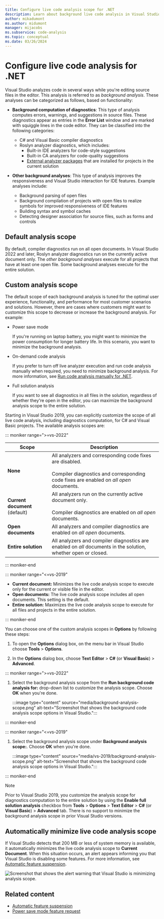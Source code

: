 ```yaml
---
title: Configure live code analysis scope for .NET
description: Learn about background live code analysis in Visual Studio. See how to set the analysis scope to the active document, all open documents, or all files and projects.
author: mikadumont
ms.author: midumont
manager: mijacobs
ms.subservice: code-analysis
ms.topic: conceptual
ms.date: 03/26/2024
---
```


# Configure live code analysis for .NET

Visual Studio analyzes code in several ways while you're editing source files in the editor. This analysis is referred to as *background analysis*. These analyses can be categorized as follows, based on functionality:

- **Background computation of diagnostics**: This type of analysis computes errors, warnings, and suggestions in source files. These diagnostics appear as entries in the **Error List** window and are marked with squiggle lines in the code editor. They can be classified into the following categories:
  - C# and Visual Basic compiler diagnostics
  - Roslyn analyzer diagnostics, which includes:
    - Built-in IDE analyzers for code-style suggestions
    - Built-in CA analyzers for code-quality suggestions
    - [External analyzer packages](./install-roslyn-analyzers.md) that are installed for projects in the current solution

- **Other background analyses**: This type of analysis improves the responsiveness and Visual Studio interaction for IDE features. Example analyses include:
  - Background parsing of open files
  - Background compilation of projects with open files to realize symbols for improved responsiveness of IDE features
  - Building syntax and symbol caches
  - Detecting designer association for source files, such as forms and controls

## Default analysis scope

By default, compiler diagnostics run on all open documents. In Visual Studio 2022 and later, Roslyn analyzer diagnostics run on the currently active document only. The *other background analyses* execute for all projects that have at least one open file. Some background analyses execute for the entire solution.

## Custom analysis scope

The default scope of each background analysis is tuned for the optimal user experience, functionality, and performance for most customer scenarios and solutions. However, there are cases where customers might want to customize this scope to decrease or increase the background analysis. For example:

- Power save mode

   If you're running on laptop battery, you might want to minimize the power consumption for longer battery life. In this scenario, you want to minimize the background analysis.

- On-demand code analysis

   If you prefer to turn off live analyzer execution and run code analysis manually when required, you need to minimize background analysis. For more information, see [Run code analysis manually for .NET](./how-to-run-code-analysis-manually-for-managed-code.md).

- Full solution analysis

   If you want to see all diagnostics in all files in the solution, regardless of whether they're open in the editor, you can maximize the background analysis scope to the entire solution.

Starting in Visual Studio 2019, you can explicitly customize the scope of all live code analysis, including diagnostics computation, for C# and Visual Basic projects. The available analysis scopes are:

::: moniker range=">=vs-2022"

| Scope | Description |
| - | - |
| **None** | All analyzers and corresponding code fixes are disabled.<br/><br/>Compiler diagnostics and corresponding code fixes are enabled on *all open* documents. |
| **Current document** (default) | All analyzers run on the currently active document only.<br/><br/>Compiler diagnostics are enabled on *all open* documents. |
| **Open documents** | All analyzers and compiler diagnostics are enabled on *all open* documents. |
| **Entire solution** | All analyzers and compiler diagnostics are enabled on *all* documents in the solution, whether open or closed. |

::: moniker-end

::: moniker range="<=vs-2019"

- **Current document:** Minimizes the live code analysis scope to execute only for the current or visible file in the editor.
- **Open documents:** The live code analysis scope includes all open documents. This setting is the default.
- **Entire solution:** Maximizes the live code analysis scope to execute for all files and projects in the entire solution.

::: moniker-end

You can choose one of the custom analysis scopes in **Options** by following these steps:

1. To open the **Options** dialog box, on the menu bar in Visual Studio choose **Tools** > **Options**.

1. In the **Options** dialog box, choose **Text Editor** > **C#** (or **Visual Basic**) > **Advanced**.

::: moniker range=">=vs-2022"

1. Select the background analysis scope from the **Run background code analysis for:** drop-down list to customize the analysis scope. Choose **OK** when you're done.

   :::image type="content" source="media/background-analysis-scope.png" alt-text="Screenshot that shows the background code analysis scope options in Visual Studio.":::

::: moniker-end

::: moniker range="<=vs-2019"

1. Select the background analysis scope under **Background analysis scope:**. Choose **OK** when you're done.

   :::image type="content" source="media/vs-2019/background-analysis-scope.png" alt-text="Screenshot that shows the background code analysis scope options in Visual Studio.":::

::: moniker-end

> [!NOTE]
> Prior to Visual Studio 2019, you customize the analysis scope for diagnostics computation to the entire solution by using the **Enable full solution analysis** checkbox from **Tools** > **Options** > **Text Editor** > **C#** (or **Visual Basic**) > **Advanced** tab. There is no support to minimize the background analysis scope in prior Visual Studio versions.

## Automatically minimize live code analysis scope

If Visual Studio detects that 200 MB or less of system memory is available, it automatically minimizes the live code analysis scope to **Current Document**. When this situation occurs, an alert appears informing you that Visual Studio is disabling some features. For more information, see [Automatic feature suspension](automatic-feature-suspension.md).

![Screenshot that shows the alert warning that Visual Studio is minimizing analysis scope.](./media/fsa_alert.png)

## Related content

- [Automatic feature suspension](./automatic-feature-suspension.md)
- [Power save mode feature request](https://github.com/dotnet/roslyn/issues/38429)
